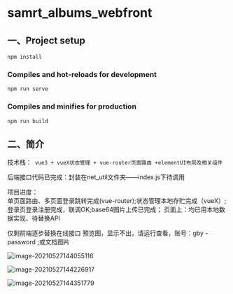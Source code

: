 # samrt_albums_webfront

## 一、Project setup
```
npm install
```
### Compiles and hot-reloads for development
```
npm run serve
```
### Compiles and minifies for production
```
npm run build
```
## 二、简介

技术栈：` vue3 + vueX状态管理 + vue-router页面路由 +elementUI布局及相关组件` 

后端接口代码已完成：封装在net_util文件夹——index.js下待调用

项目进度：   
单页面路由、多页面登录跳转完成(vue-router);状态管理本地存贮完成（vueX）;登录页登录注册完成，联调OK;base64图片上传已完成；
页面上：均已用本地数据实现、待替换API

仅剩前端逐步替换在线接口 
预览图，显示不出，请运行查看，账号：gby - password ;或文档图片

![image-20210527144055116](https://i.loli.net/2021/05/27/UbC1uyhALSwlx4Y.png)

![image-20210527144226917](https://i.loli.net/2021/05/27/G5BkaMuHgnzV6rF.png)

![image-20210527144351779](https://i.loli.net/2021/05/27/oO2ekhD5Ww8xPB6.png)

